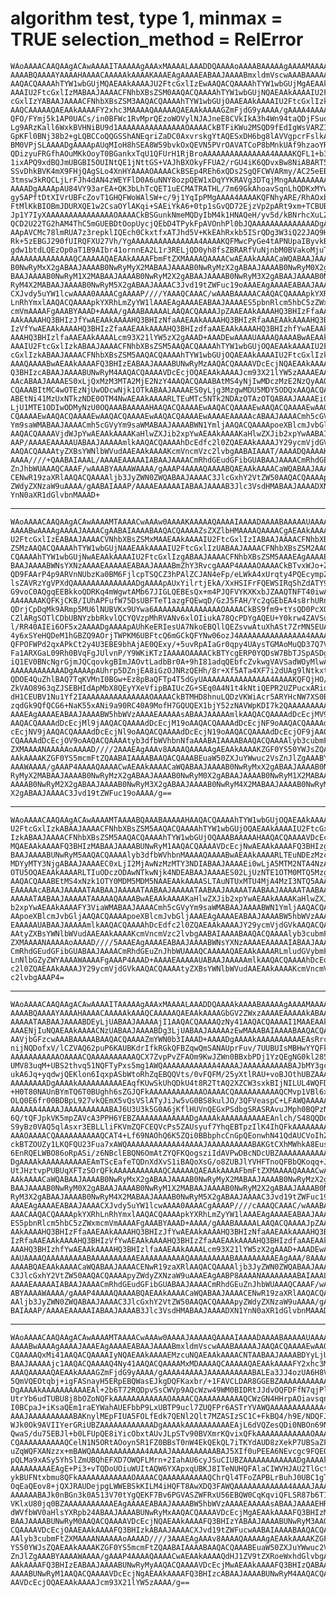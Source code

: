 # algorithm test, type 1, minmax = TRUE selection_method = RelError

    WAoAAAACAAQAAgACAwAAAAITAAAAAgAAAxMAAAALAAADDQAAAAoAAAABAAAAAgAAAAMAAAAE
    AAAABQAAAAYAAAAHAAAACAAAAAkAAAAKAAAEAgAAAAEABAAJAAAABmxldmVscwAAABAAAAAK
    AAQACQAAAAhTYW1wbGUjMQAEAAkAAAAJU2FtcGxlIzEwAAQACQAAAAhTYW1wbGUjMgAEAAkA
    AAAIU2FtcGxlIzMABAAJAAAACFNhbXBsZSM0AAQACQAAAAhTYW1wbGUjNQAEAAkAAAAIU2Ft
    cGxlIzYABAAJAAAACFNhbXBsZSM3AAQACQAAAAhTYW1wbGUjOAAEAAkAAAAIU2FtcGxlIzkA
    AAQCAAAAAQAEAAkAAAAFY2xhc3MAAAAQAAAAAQAEAAkAAAAGZmFjdG9yAAAA/gAAAA4AAAAK
    QFO/FYmj5k1AP0UACs/in0BFWc1RvMprQEzoWOVylNJAJneE8CVkIkA3h4Wn94taQDjFSuq3
    Lg9ARzKall6WxkBVHNiBU9d1AAAAAAAAAAAAAAAOAAAACkBTFiKWu2MSQD9fEdIgWsVARZIh
    GpKFl0BNj38b2+gLQBCCoQQGSShANEqriZaDC0AxvrskgYtAQESxDH6bg8lAVVgpcrFslkAB
    BM0VPjSLAAAADgAAAApAUqMIoH8hSEA8W59bvkOxQEVN5PVrOAVATCoP8bMnkUAf9hzaoYRs
    QDizyuFRGfhAOuMKkOoyT0BGankxTqU1QFUrH1RjBroAAAAAAAAAAAAAAA4AAAAKQFL1+b36
    1ixAPQ9xdBQJmUBGBI5OUINtQE1jNttGS+VAJhBXOkyFFUA2/rGU4iK6QDvxBw8NiABART5j
    SSvDhkBVK4mX9FHjQAgSLo4XnHYAAAAOAAAACkBSEp4REh6xQDs2SgQFCWVARmy/AC25eEBK
    3tmsw3kRQCLjLrFJh4dAN4zWEYFlD0A6uNNY8ozpQEW1xDqYYKRAVg3DTqjMngAAAAAAAAAA
    AAAADgAAAApAU84VY93arEA+QK3bLhTcQET1uECMATRATHL/7m69GkAhoavSqnLhQDKxMYwC
    gy5APftDtXIVrUBFcZovT1GHQFWoWAlSW+c/9j1YqIpPMgAAAA4AAAAKQFNhyARE/RhAOxbs
    FtMlKkBIOBmJDURXQE1w2CsaOYlAKqi+SAEiYkA6+0tp1sGvQD72EjzVp2pARt9xm+TCBUBV
    Jp1Y7IyXAAAAAAAAAAAAAAAOAAAACkBSGunkNmeMQDyIbM4k1HNAQeH/yv5d/kBNrhcXuLZ1
    QCD2U22TG2hAM4ThC5mGUEBDtOopUycjQEbD4TPykFpAVOnhPl0bJQAAAAAAAAAAAAAADgAA
    AApAVCMc78lmRUA7z3repklIQEch0CkxtfxATJhd5V+KkEAhRxkb5ISrQDg3W3iQ22JAQ9HZ
    Rk+5zEBGJ290fUIRQFXU27Vh/YgAAAAAAAAAAAAAAA4AAAAKQFMwcPyGe4tAPNUpaIByvkBF
    gdw1btdLQEzOp0aT1B9AIbr41ornnEA2L1r3RELjQD0yh8fsZBRARfVuNjnbM0BVakoMjuTZ
    AAAAAAAAAAAAAAQCAAAAAQAEAAkAAAAFbmFtZXMAAAAQAAAACwAEAAkAAAACaWQABAAJAAAA
    B0NwRyMxX2gABAAJAAAAB0NwRyMyX2MABAAJAAAAB0NwRyMzX2gABAAJAAAAB0NwRyM0X2gA
    BAAJAAAAB0NwRyM1X2MABAAJAAAAB0NwRyM2X2gABAAJAAAAB0NwRyM3X2gABAAJAAAAB0Nw
    RyM4X2MABAAJAAAAB0NwRyM5X2gABAAJAAAAC3Jvd19tZWFuc19oAAAEAgAAAAEABAAJAAAA
    CXJvdy5uYW1lcwAAAA0AAAACgAAAAP////YAAAQCAAAC/wAAABAAAAACAAQACQAAAApkYXRh
    LnRhYmxlAAQACQAAAApkYXRhLmZyYW1lAAAEAgAAAAEABAAJAAAAES5pbnRlcm5hbC5zZWxm
    cmVmAAAAFgAAABYAAAD+AAAA/gAAABAAAAALAAQACQAAAAJpZAAEAAkAAAAHQ3BHIzFfaAAE
    AAkAAAAHQ3BHIzJfYwAEAAkAAAAHQ3BHIzNfaAAEAAkAAAAHQ3BHIzRfaAAEAAkAAAAHQ3BH
    IzVfYwAEAAkAAAAHQ3BHIzZfaAAEAAkAAAAHQ3BHIzdfaAAEAAkAAAAHQ3BHIzhfYwAEAAkA
    AAAHQ3BHIzlfaAAEAAkAAAALcm93X21lYW5zX2gAAAD+AAADEwAAAAUAAAAQAAAABwAEAAkA
    AAAIU2FtcGxlIzkABAAJAAAACFNhbXBsZSM5AAQACQAAAAhTYW1wbGUjOQAEAAkAAAAIU2Ft
    cGxlIzkABAAJAAAACFNhbXBsZSM5AAQACQAAAAhTYW1wbGUjOQAEAAkAAAAIU2FtcGxlIzkA
    AAAQAAAABwAEAAkAAAAFQ3BHIzEABAAJAAAABUNwRyMzAAQACQAAAAVDcEcjNQAEAAkAAAAF
    Q3BHIzcABAAJAAAABUNwRyM4AAQACQAAAAVDcEcjOQAEAAkAAAAJcm93X21lYW5zAAAAEAAA
    AAcABAAJAAAAES0xLjQxMzM3MTA2MjE2NzY4AAQACQAAABAtMS4yNjIwMDczMzE2NzQyAAQA
    CQAAABItMC4wOTEzNjUwODcwNjk1OTkABAAJAAAAES0yLjg3MzgwMDU5MDY5ODQxAAQACQAA
    ABEtNi41MzUxNTkzNDE0OTM4NwAEAAkAAAARLTEuMTc5NTk2NDAzOTAzOTQABAAJAAAAEi0w
    LjU1MTE1ODIwODMyNzU0OQAAABAAAAAHAAQACQAAAAEwAAQACQAAAAEwAAQACQAAAAEwAAQA
    CQAAAAEwAAQACQAAAAEwAAQACQAAAAEwAAQACQAAAAEwAAAAEAAAAAcABAAJAAAACmh5cGVy
    Ym9saWMABAAJAAAACmh5cGVyYm9saWMABAAJAAAABWN1YmljAAQACQAAAApoeXBlcmJvbGlj
    AAQACQAAAAVjdWJpYwAEAAkAAAAKaHlwZXJib2xpYwAEAAkAAAAKaHlwZXJib2xpYwAABAIA
    AAP/AAAAEAAAAAUABAAJAAAAAmlkAAQACQAAAAhDcEdfc2l0ZQAEAAkAAAAJY29ycmVjdGVk
    AAQACQAAAAtyZXBsYWNlbWVudAAEAAkAAAAKcmVncmVzc2lvbgAABAIAAAT/AAAADQAAAAKA
    AAAA////+QAABAIAAAL/AAAAEAAAAAIABAAJAAAACmRhdGEudGFibGUABAAJAAAACmRhdGEu
    ZnJhbWUAAAQCAAAF/wAAABYAAAAWAAAA/gAAAP4AAAAQAAAABQAEAAkAAAACaWQABAAJAAAA
    CENwR19zaXRlAAQACQAAAAljb3JyZWN0ZWQABAAJAAAAC3JlcGxhY2VtZW50AAQACQAAAApy
    ZWdyZXNzaW9uAAAA/gAABAIAAAP/AAAAEAAAAAIABAAJAAAAB3Jlc3VsdHMABAAJAAAADXN1
    YnN0aXR1dGlvbnMAAAD+

---

    WAoAAAACAAQAAgACAwAAAAMTAAAACwAAAw0AAAAKAAAAAQAAAAIAAAADAAAABAAAAAUAAAAG
    AAAABwAAAAgAAAAJAAAACgAABAIAAAABAAQACQAAAAZsZXZlbHMAAAAQAAAACgAEAAkAAAAI
    U2FtcGxlIzEABAAJAAAACVNhbXBsZSMxMAAEAAkAAAAIU2FtcGxlIzIABAAJAAAACFNhbXBs
    ZSMzAAQACQAAAAhTYW1wbGUjNAAEAAkAAAAIU2FtcGxlIzUABAAJAAAACFNhbXBsZSM2AAQA
    CQAAAAhTYW1wbGUjNwAEAAkAAAAIU2FtcGxlIzgABAAJAAAACFNhbXBsZSM5AAAEAgAAAAEA
    BAAJAAAABWNsYXNzAAAAEAAAAAEABAAJAAAABmZhY3RvcgAAAP4AAAAOAAAACkBTvxWJo+ZN
    QD9FAArP4p9ARVnNUbzKa0BM6FjlcpTSQCZ3hPAlZCJAN4eFp/eLWkA4xUrqty4PQEcympZe
    lsZAVRzYgVPXdQAAAAAAAAAAAAAADgAAAApAUxYilrtjEkA/XxHSIFrFQEWSIRqShZdATY9/
    G9voC0AQgqEEBkkoQDRKq4mWgwtAMb67JIGLQEBEsQx+m4PJQFVYKXKxbJZAAQTNFT40iwAA
    AA4AAAAKQFKjCKB/IUhAPFufW75DsUBFTeT1azgFQEwqD/GzJ5FAH/Yc2qGEbEA4s8rhURn4
    QDrjCpDqMk9ARmp5MU6lNUBVKx9UYwa6AAAAAAAAAAAAAAAOAAAACkBS9fm9+tYsQD0PcXQU
    CZlARgSOTlCDbUBNYzbbRkvlQCYQVzpMhRVANv6xlOIiukA78QcPDYgAQEU+Y0krw4ZAVSuJ
    l/RR40AIEi6OF5x2AAAADgAAAApAUhKeERIesUA7NkoEBQllQEZsvwAtuXhASt7ZrMN5EUAi
    4y6xSYeHQDeM1hGBZQ9AOrjTWPKM6UBFtcQ6mGCkQFYNw06ozJ4AAAAAAAAAAAAAAA4AAAAK
    QFPOFWPd2qxAPkCt2y4U3EBE9bhAjAE0QExy/+5uvRpAIaGr0qpy4UAysTGMAoMuQD37Q7Vy
    Fa1ARXGaL09Rh0BVqFgJUlvnP/Y9WKiKTzIAAAAOAAAACkBTYcgERP0YQDsW7BbTJSpASDgZ
    iQ1EV0BNcNgrGjmJQCqovkgBImJAOvtLadbBr0A+9hI81adqQEbfcZvkwgVAVSadWOyMlwAA
    AAAAAAAAAAAADgAAAApAUhrp5DZnjEA8iGzOJNRzQEHh/8r+Xf5ATa4XF7i2dUAg9lNtkxto
    QDOE4QuZhlBAQ7TqKVMnI0BGw+Ez8pBaQFTp4T5dGyUAAAAAAAAAAAAAAA4AAAAKQFQjHO/J
    ZkVAO8963qZJSEBHIdApMbX8QEyYXeVfipBAIUcZG+SEq0A4N1t4kNtiQEPR2UZPucxARidv
    dH1CEUBV1Nu1Yf2IAAAAAAAAAAAAAAAOAAAACkBTMHD8hnuLQDzVKWiAcr5ARYHcNW7XS0BM
    zqdGk9QfQCG6+NaK55xANi9a90RC40A9MofH7GQUQEX1bjY52zNAVWpKDI7k2QAAAAAAAAAA
    AAAEAgAAAAEABAAJAAAABW5hbWVzAAAAEAAAAAsABAAJAAAAAmlkAAQACQAAAAdDcEcjMV9o
    AAQACQAAAAdDcEcjMl9jAAQACQAAAAdDcEcjM19oAAQACQAAAAdDcEcjNF9oAAQACQAAAAdD
    cEcjNV9jAAQACQAAAAdDcEcjNl9oAAQACQAAAAdDcEcjN19oAAQACQAAAAdDcEcjOF9jAAQA
    CQAAAAdDcEcjOV9oAAQACQAAAAtyb3dfbWVhbnNfaAAABAIAAAABAAQACQAAAAlyb3cubmFt
    ZXMAAAANAAAAAoAAAAD////2AAAEAgAAAv8AAAAQAAAAAgAEAAkAAAAKZGF0YS50YWJsZQAE
    AAkAAAAKZGF0YS5mcmFtZQAABAIAAAABAAQACQAAABEuaW50ZXJuYWwuc2VsZnJlZgAAABYA
    AAAWAAAA/gAAAP4AAAAQAAAACwAEAAkAAAACaWQABAAJAAAAB0NwRyMxX2gABAAJAAAAB0Nw
    RyMyX2MABAAJAAAAB0NwRyMzX2gABAAJAAAAB0NwRyM0X2gABAAJAAAAB0NwRyM1X2MABAAJ
    AAAAB0NwRyM2X2gABAAJAAAAB0NwRyM3X2gABAAJAAAAB0NwRyM4X2MABAAJAAAAB0NwRyM5
    X2gABAAJAAAAC3Jvd19tZWFuc19oAAAA/g==

---

    WAoAAAACAAQAAgACAwAAAAMTAAAABQAAABAAAAAHAAQACQAAAAhTYW1wbGUjOQAEAAkAAAAI
    U2FtcGxlIzkABAAJAAAACFNhbXBsZSM5AAQACQAAAAhTYW1wbGUjOQAEAAkAAAAIU2FtcGxl
    IzkABAAJAAAACFNhbXBsZSM5AAQACQAAAAhTYW1wbGUjOQAAABAAAAAHAAQACQAAAAVDcEcj
    MQAEAAkAAAAFQ3BHIzMABAAJAAAABUNwRyM1AAQACQAAAAVDcEcjNwAEAAkAAAAFQ3BHIzgA
    BAAJAAAABUNwRyM5AAQACQAAAAlyb3dfbWVhbnMAAAAQAAAABwAEAAkAAAARLTEuNDEzMzcx
    MDYyMTY3NjgABAAJAAAAEC0xLjI2MjAwNzMzMTY3NDIABAAJAAAAEi0wLjA5MTM2NTA4NzA2
    OTU5OQAEAAkAAAARLTIuODczODAwNTkwNjk4NDEABAAJAAAAES02LjUzNTE1OTM0MTQ5Mzg3
    AAQACQAAABEtMS4xNzk1OTY0MDM5MDM5NAAEAAkAAAASLTAuNTUxMTU4MjA4MzI3NTQ5AAAA
    EAAAAAcABAAJAAAAATAABAAJAAAAATAABAAJAAAAATAABAAJAAAAATAABAAJAAAAATAABAAJ
    AAAAATAABAAJAAAAATAAAAAQAAAABwAEAAkAAAAKaHlwZXJib2xpYwAEAAkAAAAKaHlwZXJi
    b2xpYwAEAAkAAAAFY3ViaWMABAAJAAAACmh5cGVyYm9saWMABAAJAAAABWN1YmljAAQACQAA
    AApoeXBlcmJvbGljAAQACQAAAApoeXBlcmJvbGljAAAEAgAAAAEABAAJAAAABW5hbWVzAAAA
    EAAAAAUABAAJAAAAAmlkAAQACQAAAAhDcEdfc2l0ZQAEAAkAAAAJY29ycmVjdGVkAAQACQAA
    AAtyZXBsYWNlbWVudAAEAAkAAAAKcmVncmVzc2lvbgAABAIAAAABAAQACQAAAAlyb3cubmFt
    ZXMAAAANAAAAAoAAAAD////5AAAEAgAAAAEABAAJAAAABWNsYXNzAAAAEAAAAAIABAAJAAAA
    CmRhdGEudGFibGUABAAJAAAACmRhdGEuZnJhbWUAAAQCAAAAAQAEAAkAAAARLmludGVybmFs
    LnNlbGZyZWYAAAAWAAAAFgAAAP4AAAD+AAAAEAAAAAUABAAJAAAAAmlkAAQACQAAAAhDcEdf
    c2l0ZQAEAAkAAAAJY29ycmVjdGVkAAQACQAAAAtyZXBsYWNlbWVudAAEAAkAAAAKcmVncmVz
    c2lvbgAAAP4=

---

    WAoAAAACAAQAAgACAwAAAAITAAAAAgAAAxMAAAALAAADDQAAAAkAAAABAAAAAgAAAAMAAAAE
    AAAABQAAAAYAAAAHAAAACAAAAAkAAAQCAAAAAQAEAAkAAAAGbGV2ZWxzAAAAEAAAAAkABAAJ
    AAAAATAABAAJAAAABDEyLjUABAAJAAAAAjI1AAQACQAAAAQzNy41AAQACQAAAAI1MAAEAAkA
    AAAENjIuNQAEAAkAAAACNzUABAAJAAAABDg3LjUABAAJAAAAAzEwMAAABAIAAAABAAQACQAA
    AAVjbGFzcwAAABAAAAABAAQACQAAAAZmYWN0b3IAAAD+AAAADgAAAAkAAAAAAAAAAEAsRrck
    nijNQDofxV/lCZVAQ62puP6KAUBKdrIfkRGkQFBZqwQmSANAUprFuv/7UUBUIsMBHwYYQFkA
    AAAAAAAAAAAOAAAACQAAAAAAAAAAQCX7ZvpPvZFAOm9KwJZWn0BBxbPDj1YzQEgNG0kl285A
    UMV83uqM+UBS2thvq51NQFTyPxs5mg1AWQAAAAAAAAAAAA4AAAAJAAAAAAAAAABAJbMY3gce
    ukA6Jq+yqdwjQEKlon6IqxpASbWtoRhZqEBQQVts/0vFQFM/25yXtlRAU+voBJOthUBZAAAA
    AAAAAAAADgAAAAkAAAAAAAAAAEAqfKUwSkUhQDkU4t8R2TtAQ2XZCW3sxkBIjNILUL4WQFDj
    +H0T80NAUnBYmTQ6T0BUghh6sZGJQFkAAAAAAAAAAAAOAAAACQAAAAAAAAAAQCMvp1VBl6xA
    OLQ0E6fr00BDBpL927vkQEmX5vQsVSlATyJiJw5vG0BS8kulJO/3QFVeaspC+LFAWQAAAAAA
    AAAAAA4AAAAJAAAAAAAAAABAJ6U3U3k5G0A6jKflHUVnQEGxPSdbgSRASRAvuJMph0BQPzNd
    6Q/tQFJpkVK5mpZAVcA3PPH6YEBZAAAAAAAAAAAADgAAAAkAAAAAAAAAAEAnlch/S48QQDo0
    S9yBz0VAQ5qlAsxr3EBLLliFKVmZQFCEQVcPs5ZAUsyuf7YhqEBTpzIlK4IhQFkAAAAAAAAA
    AAAOAAAACQAAAAAAAAAAQCAT4+Lf69NAOhQ6K5ZQi0BBbphcCnGpQEonwhN41QdAUCVoIhZU
    ckBTZOUZy1LKQFQU23Fua7xAWQAAAAAAAAAAAA4AAAAJAAAAAAAAAABAKGtCXhMWhkA8EusG
    6EnRQELWBO86oRpASi/z6NBclEBQN6OmAtZYQFKQogsziIdAVPwDBcNDcUBZAAAAAAAAAAAA
    DgAAAAkAAAAAAAAAAEAmTScEafeTQDnXdXvS1iBAQoXsG/o8ZUBJlYVHFTnoQFBbQKoqq+JA
    UtJHztvpPUBUqXFTzSOrQFkAAAAAAAAAAAQCAAAAAQAEAAkAAAAFbmFtZXMAAAAQAAAACwAE
    AAkAAAACaWQABAAJAAAAB0NwRyMxX2gABAAJAAAAB0NwRyMyX2MABAAJAAAAB0NwRyMzX2gA
    BAAJAAAAB0NwRyM0X2gABAAJAAAAB0NwRyM1X2MABAAJAAAAB0NwRyM2X2gABAAJAAAAB0Nw
    RyM3X2gABAAJAAAAB0NwRyM4X2MABAAJAAAAB0NwRyM5X2gABAAJAAAAC3Jvd19tZWFuc19o
    AAAEAgAAAAEABAAJAAAACXJvdy5uYW1lcwAAAA0AAAACgAAAAP////cAAAQCAAAC/wAAABAA
    AAACAAQACQAAAApkYXRhLnRhYmxlAAQACQAAAApkYXRhLmZyYW1lAAAEAgAAAAEABAAJAAAA
    ES5pbnRlcm5hbC5zZWxmcmVmAAAAFgAAABYAAAD+AAAA/gAAABAAAAALAAQACQAAAAJpZAAE
    AAkAAAAHQ3BHIzFfaAAEAAkAAAAHQ3BHIzJfYwAEAAkAAAAHQ3BHIzNfaAAEAAkAAAAHQ3BH
    IzRfaAAEAAkAAAAHQ3BHIzVfYwAEAAkAAAAHQ3BHIzZfaAAEAAkAAAAHQ3BHIzdfaAAEAAkA
    AAAHQ3BHIzhfYwAEAAkAAAAHQ3BHIzlfaAAEAAkAAAALcm93X21lYW5zX2gAAAD+AAADEwAA
    AAUAAAAQAAAAAAAAABAAAAAAAAAAEAAAAAAAAAAQAAAAAAAAABAAAAAAAAAEAgAAA/8AAAAQ
    AAAABQAEAAkAAAACaWQABAAJAAAACENwR19zaXRlAAQACQAAAAljb3JyZWN0ZWQABAAJAAAA
    C3JlcGxhY2VtZW50AAQACQAAAApyZWdyZXNzaW9uAAAEAgAABP8AAAANAAAAAAAABAIAAAL/
    AAAAEAAAAAIABAAJAAAACmRhdGEudGFibGUABAAJAAAACmRhdGEuZnJhbWUAAAQCAAAF/wAA
    ABYAAAAWAAAA/gAAAP4AAAAQAAAABQAEAAkAAAACaWQABAAJAAAACENwR19zaXRlAAQACQAA
    AAljb3JyZWN0ZWQABAAJAAAAC3JlcGxhY2VtZW50AAQACQAAAApyZWdyZXNzaW9uAAAA/gAA
    BAIAAAP/AAAAEAAAAAIABAAJAAAAB3Jlc3VsdHMABAAJAAAADXN1YnN0aXR1dGlvbnMAAAD+
    

---

    WAoAAAACAAQAAgACAwAAAAMTAAAACwAAAw0AAAAJAAAAAQAAAAIAAAADAAAABAAAAAUAAAAG
    AAAABwAAAAgAAAAJAAAEAgAAAAEABAAJAAAABmxldmVscwAAABAAAAAJAAQACQAAAAEwAAQA
    CQAAAAQxMi41AAQACQAAAAIyNQAEAAkAAAAEMzcuNQAEAAkAAAACNTAABAAJAAAABDYyLjUA
    BAAJAAAAAjc1AAQACQAAAAQ4Ny41AAQACQAAAAMxMDAAAAQCAAAAAQAEAAkAAAAFY2xhc3MA
    AAAQAAAAAQAEAAkAAAAGZmFjdG9yAAAA/gAAAA4AAAAJAAAAAAAAAABALEa3JJ4ozUA6H8Vf
    5QmVQEOtqbj+igFASnayH5ERpEBQWasEJkgDQFKaxbr/+1FAVCLDAR8GGEBZAAAAAAAAAAAA
    DgAAAAkAAAAAAAAAAEAl+2b6T72RQDpvSsCWVp9AQcWzw49WM0BIDRtJJdvOQFDFfN7qjPlA
    UtrYb6udTUBU8j8bOZoNQFkAAAAAAAAAAAAOAAAACQAAAAAAAAAAQCWzGN4HHrpAOiavsqnc
    I0BCpaJ+iKsaQEm1raEYWahAUEFbbP9LxUBTP9ucl7ZUQFPr6ASTrYVAWQAAAAAAAAAAAA4A
    AAAJAAAAAAAAAABAKnylMEpFIUA5FOLfEdk7QENl2Qlt7MZASIzSC1C+FkBQ4/h9E/NDQFJw
    WJk0Ok9AVIIYerGRiUBZAAAAAAAAAAAADgAAAAkAAAAAAAAAAEAjL6dVQZesQDi0NBOn69NA
    QwaS/du75EBJl+b0LFUpQE8iYicObxtAUvJLpSTv90BVXmrKQvixQFkAAAAAAAAAAAAOAAAA
    CQAAAAAAAAAAQCelN1N5ORtAOoyn5R1FZ0BBsT0nW4EkQEkQL7iTKYdAUD8zXekP7UBSaZFS
    uZqWQFXANzzx+mBAWQAAAAAAAAAAAA4AAAAJAAAAAAAAAABAJ5XIf0uPEEA6NEvcgc9FQEOa
    pQLMa9xASy5YhSlZmUBQhEFXD7OWQFLMrn+2IahAU6cyJSuCIUBZAAAAAAAAAAAADgAAAAkA
    AAAAAAAAAEAgE+Pi3+vTQDoUOiuWUItAQW6YXApxqUBKJ8ITeNUHQFAlaCIWVHJAU2TlGctS
    ykBUFNtxbmu8QFkAAAAAAAAAAAAOAAAACQAAAAAAAAAAQChrQl4TFoZAPBLrBuhJ0UBC1gTv
    OqEaQEov8+jQXJRAUDejpgLWWEBSkKILM4iHQFT8AwXDQ3FAWQAAAAAAAAAAAA4AAAAJAAAA
    AAAAAABAJk0nBGn3k0A513V70tYgQEKF7Bv6PGVASZWFRxU56EBQW0CqKqviQFLSR87b6T1A
    VKlxU80jq0BZAAAAAAAAAAAEAgAAAAEABAAJAAAABW5hbWVzAAAAEAAAAAsABAAJAAAAEHRy
    dWVfbWV0aHlsYXRpb24ABAAJAAAABUNwRyMxAAQACQAAAAVDcEcjMgAEAAkAAAAFQ3BHIzMA
    BAAJAAAABUNwRyM0AAQACQAAAAVDcEcjNQAEAAkAAAAFQ3BHIzYABAAJAAAABUNwRyM3AAQA
    CQAAAAVDcEcjOAAEAAkAAAAFQ3BHIzkABAAJAAAACXJvd19tZWFucwAABAIAAAABAAQACQAA
    AAlyb3cubmFtZXMAAAANAAAAAoAAAAD////3AAAEAgAAAv8AAAAQAAAAAgAEAAkAAAAKZGF0
    YS50YWJsZQAEAAkAAAAKZGF0YS5mcmFtZQAABAIAAAABAAQACQAAABEuaW50ZXJuYWwuc2Vs
    ZnJlZgAAABYAAAAWAAAA/gAAAP4AAAAQAAAACwAEAAkAAAAQdHJ1ZV9tZXRoeWxhdGlvbgAE
    AAkAAAAFQ3BHIzEABAAJAAAABUNwRyMyAAQACQAAAAVDcEcjMwAEAAkAAAAFQ3BHIzQABAAJ
    AAAABUNwRyM1AAQACQAAAAVDcEcjNgAEAAkAAAAFQ3BHIzcABAAJAAAABUNwRyM4AAQACQAA
    AAVDcEcjOQAEAAkAAAAJcm93X21lYW5zAAAA/g==

